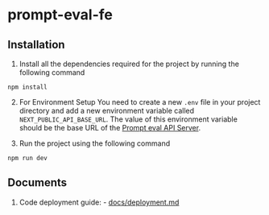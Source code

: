 # prompt-eval-fe

## Installation
1. Install all the dependencies required for the project by running the following command
```
npm install
```
2. For Environment Setup
You need to create a new `.env` file in your project directory and add a new environment variable called `NEXT_PUBLIC_API_BASE_URL`. The value of this environment variable should be the base URL of the [Prompt eval API Server](https://github.com/TrueSparrowSystems/prompt-eval-be).

3. Run the project using the following command
```
npm run dev
```

## Documents

1. Code deployment guide: - [docs/deployment.md](./docs/deployment.md)
